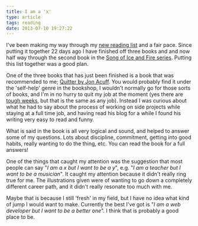 ```yaml
---
title: I am a 'x'
type: article
tags: reading
date: 2013-07-10 19:27:22
---
```


<p> I&#39;ve been making my way through my <a href="http://jamesdoc.com/blog/the-reading-list" target="_blank">new reading list</a> and a fair pace. Since putting it together 22 days ago I have finished off three books and and now half way through the second book in the <a href="http://jamesdoc.com/blog/a-song-of-ice-and-fire-boxed" target="_blank">Song of Ice and Fire series</a>. Putting this list together was a good plan.</p><p> One of the three books that has just been finished is a book that was recommended to me; <a href="https://www.amazon.co.uk/gp/product/0982986270/ref=as_li_ss_tl?ie=UTF8&amp;camp=1634&amp;creative=19450&amp;creativeASIN=0982986270&amp;linkCode=as2&amp;tag=jamdoc-21" target="_blank">Quitter by Jon Acuff</a>. You would probably find it under the &#39;self-help&#39; genre in the bookshop, I wouldn&#39;t normally go for those sorts of books, and I&#39;m in no hurry to quit my job at the moment (yes there are <a href="http://jamesdoc.com/blog/tough-week" target="_blank">tough weeks</a>, but that is the same as any job). Instead I was curious about what he had to say about the process of working on side projects while staying at a full time job, and having read his blog for a while I found his writing very easy to read and funny.</p><p> What is said in the book is all very logical and sound, and helped to answer some of my questions. Lots about discipline, commitment, getting into good habits, really wanting to do the thing, etc. You can read the book for a full answers!</p><p> One of the things that caught my attention was the suggestion that most people can say &quot;<em>I am a x but I want to be a y</em>&quot;, e.g. &quot;<em>I am a teacher but I want to be a musician</em>&quot;. It caught my attention because it didn&#39;t really ring true for me. The illustrations given were of wanting to go down a completely different career path, and it didn&#39;t really resonate too much with me.</p><p> Maybe that is because I still &#39;fresh&#39; in my field, but I have no idea what kind of jump I would want to make. Currently the best I&#39;ve got is &quot;<em>I am a web developer but I want to be a better one</em>&quot;. I think that is probably a good place to be.</p>
